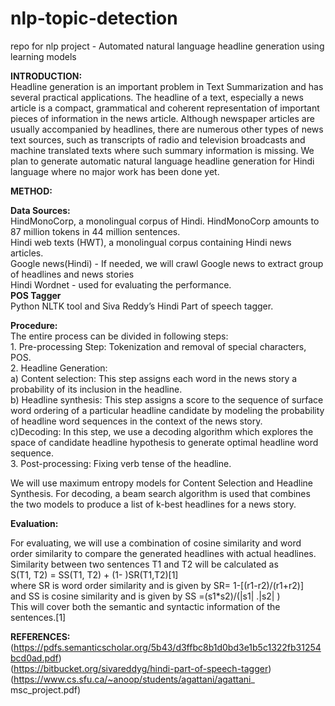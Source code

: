 # nlp-topic-detection

repo for nlp project - Automated natural language headline generation using learning models

**INTRODUCTION:**<br/>
Headline generation is an important problem in Text Summarization and has several practical applications. The headline of a text, especially a news article is a compact, grammatical and coherent representation of important pieces of information in the news article. Although newspaper articles are usually accompanied by headlines, there are numerous other types of news text sources, such as transcripts of radio and television broadcasts and machine translated texts where such summary information is missing. We plan to generate automatic natural language headline generation for Hindi language where no major work has been done yet.

**METHOD:**

**Data Sources:**<br/>
							HindMonoCorp, a monolingual corpus of Hindi. HindMonoCorp amounts to 87 million tokens in 44 million sentences.  
							Hindi web texts (HWT), a monolingual corpus containing Hindi news articles.  
							Google news(Hindi) - If needed, we will crawl Google news to extract group of headlines and  news stories    
							Hindi Wordnet -  used for evaluating the performance.  
**POS Tagger**<br/>
							Python NLTK tool and Siva Reddy’s Hindi Part of speech tagger.  

**Procedure:**  
The entire process can be divided in following steps:  
							1. Pre-processing Step: Tokenization and removal of special characters, POS.           
							2. Headline Generation:  
											a)  Content selection: This step assigns each word in the news story a probability of its inclusion in the headline.  
											b) Headline synthesis: This step assigns a score to the sequence of surface word ordering of a particular headline candidate by modeling the probability of headline word sequences in the context of the news story.   
											c)Decoding: In  this step, we use a decoding algorithm which explores the space of candidate headline hypothesis to generate optimal headline word sequence.  
 						3. Post-processing: Fixing verb tense of the headline.  

We will use maximum entropy models for Content Selection and Headline Synthesis. For decoding, a beam search algorithm is used that combines the two models to produce a list of k-best headlines for a news story.  

**Evaluation:**  

For evaluating, we will use a combination of cosine similarity and word order similarity to compare the generated headlines with actual headlines.  
Similarity between two sentences T1 and T2 will be calculated as   
        S(T1, T2) = SS(T1, T2) + (1- )SR(T1,T2)[1]   
where SR is word order similarity and is given by SR= 1-[(r1-r2)/(r1+r2)]  
and SS is cosine similarity and is given by SS =(s1*s2)/(|s1| .|s2| )   
This will cover both the semantic and syntactic information of the sentences.[1]   
 
**REFERENCES:**  
 						(https://pdfs.semanticscholar.org/5b43/d3ffbc8b1d0bd3e1b5c1322fb31254bcd0ad.pdf)  
 						(https://bitbucket.org/sivareddyg/hindi-part-of-speech-tagger)  
 						(https://www.cs.sfu.ca/~anoop/students/agattani/agattani_ msc_project.pdf)  



